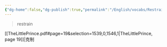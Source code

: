 ```yaml
---
{"dg-home":false,"dg-publish":true,"permalink":"/English/vocabs/Restrain/","dgPassFrontmatter":true}
---
```



> restrain

[[TheLittlePrince.pdf#page=19&selection=1539,0,1546,1|TheLittlePrince, page 19]]|克制